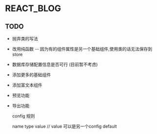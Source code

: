 # REACT_BLOG

## TODO

- 抛弃类的写法
- 改用纯函数 -- 因为有的组件属性是另一个基础组件,使用类的话无法保存到store

- 数据库存储配置信息是否可行 (目前暂不考虑)

- 添加更多的基础组件

- 添加富文本组件

- 预览功能

- 导出功能


  config 规则

    name
    type 
    value // value 可以是另一个config
    default